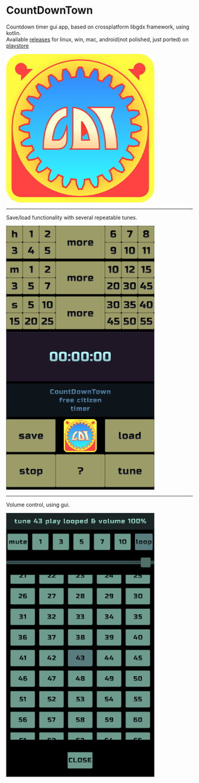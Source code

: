 # CountDownTown
Countdown timer gui app, based on crossplatform libgdx framework, using kotlin.  
Available [releases](https://github.com/healingdrawing/count-down-town/releases) for linux, win, mac, android(not polished, just ported) on [playstore](https://play.google.com/store/apps/details?id=io.guthub.healingdrawing.countdowntown)

<img src="temp/cdt-timer-logo.svg" width="400"/>

---
Save/load functionality with several repeatable tunes.  

<img src="temp/app.png" width="400"/>

---
Volume control, using gui.  

<img src="temp/tune.png" width="400"/>
